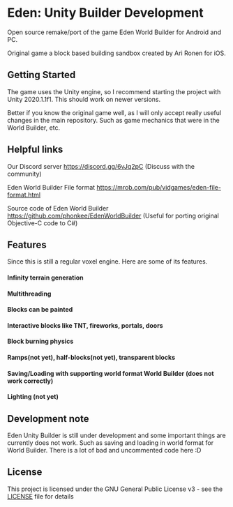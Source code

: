 # Eden: Unity Builder Development
Open source remake/port of the game Eden World Builder for Android and PC.

Original game a block based building sandbox created by Ari Ronen for iOS.

## Getting Started
The game uses the Unity engine, so I recommend starting the project with Unity 2020.1.1f1. This should work on newer versions.

Better if you know the original game well, as I will only accept really useful changes in the main repository. Such as game mechanics that were in the World Builder, etc.


## Helpful links
Our Discord server https://discord.gg/6vJq2pC (Discuss with the community)

Eden World Builder File format https://mrob.com/pub/vidgames/eden-file-format.html

Source code of Eden World Builder https://github.com/phonkee/EdenWorldBuilder (Useful for porting original Objective-C code to C#)

## Features
Since this is still a regular voxel engine. Here are some of its features.
#### Infinity terrain generation

#### Multithreading

#### Blocks can be painted

#### Interactive blocks like TNT, fireworks, portals, doors

#### Block burning physics

#### Ramps(not yet), half-blocks(not yet), transparent blocks

#### Saving/Loading with supporting world format World Builder (does not work correctly)

#### Lighting (not yet)

## Development note
Eden Unity Builder is still under development and some important things are currently does not work. Such as saving and loading in world format for World Builder.
There is a lot of bad and uncommented code here :D

## License
This project is licensed under the GNU General Public License v3 - see the [LICENSE](LICENSE) file for details

